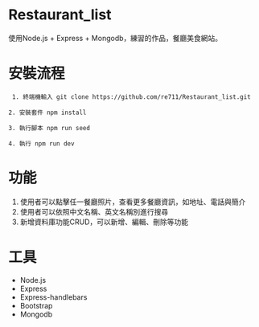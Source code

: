 # Restaurant_list
使用Node.js + Express + Mongodb，練習的作品，餐廳美食網站。

# 安裝流程
```
 1. 終端機輸入 git clone https://github.com/re711/Restaurant_list.git
 ```
 ```
 2. 安裝套件 npm install
 ```
 ```
 3. 執行腳本 npm run seed
 ```
 ```
 4. 執行 npm run dev
 ```

# 功能
1. 使用者可以點擊任一餐廳照片，查看更多餐廳資訊，如地址、電話與簡介
2. 使用者可以依照中文名稱、英文名稱別進行搜尋
3. 新增資料庫功能CRUD，可以新增、編輯、刪除等功能

# 工具
* Node.js
* Express
* Express-handlebars
* Bootstrap
* Mongodb